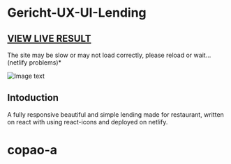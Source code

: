# Gericht-UX-UI-Lending

## <a href="https://gerichtdeutch.netlify.app/">VIEW LIVE RESULT</a>
The site may be slow or may not load correctly, please reload or wait...(netlify problems)*

![Image text](https://github.com/MorgDzh/Gericht-UX-UI-Lending/blob/main/src/assets/resimg.png)

## Intoduction

A fully responsive beautiful and simple lending made for restaurant, written on react with using react-icons and deployed on netlify.
# copao-a
